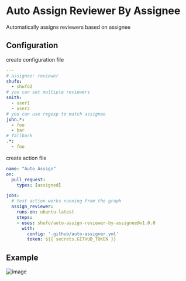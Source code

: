 # Auto Assign Reviewer By Assignee

Automatically assigns reviewers based on assignee

## Configuration

create configuration file

```yaml
---
# assignee: reviewer
shufo:
  - shufo2
# you can set multiple reviewers
smith:
  - user1
  - user2
# you can use regexp to match assignee
john.*:
  - foo
  - bar
# fallback
.*:
  - foo
```

create action file

```yaml
name: "Auto Assign"
on:
  pull_request:
    types: [assigned]

jobs:
  # test action works running from the graph  
  assign_reviewer:
    runs-on: ubuntu-latest
    steps:
    - uses: shufo/auto-assign-reviewer-by-assignee@v1.0.0
      with:
        config: '.github/auto-assigner.yml'
        token: ${{ secrets.GITHUB_TOKEN }}
```

## Example

![image](https://user-images.githubusercontent.com/1641039/78450313-b753bd80-76b8-11ea-9a25-0d6bcf858227.png)
